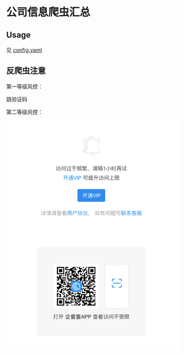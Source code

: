 # 公司信息爬虫汇总

## Usage

见 [config.yaml](config.yaml)

## 反爬虫注意

第一等级风控：

跳验证码

第二等级风控：

![img.png](docs/ban-vip.png)